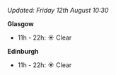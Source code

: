 *Updated: Friday 12th August 10:30*

**Glasgow**

* 11h - 22h: :sunny: Clear

**Edinburgh**

* 11h - 22h: :sunny: Clear
